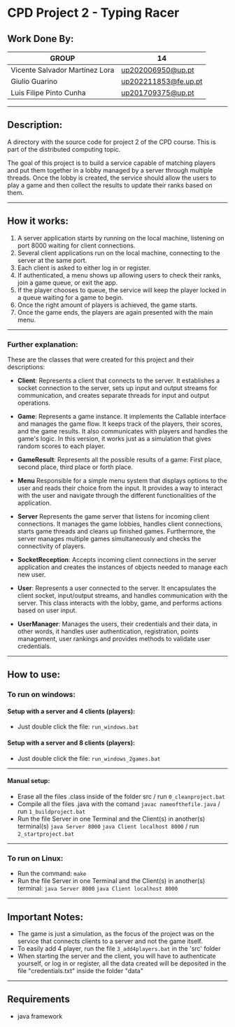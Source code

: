 # CPD Project 2 - Typing Racer

## Work Done By: 

| GROUP  | 14 |
| ------------- | ------------- |
| Vicente Salvador Martínez Lora  | up202006950@up.pt  |
| Giulio Guarino | up202211853@fe.up.pt  |
| Luis Filipe Pinto Cunha | up201709375@up.pt
_________________________________________________________________________________________

## Description:

A directory with the source code for project 2 of the CPD course. This is part of the distributed computing topic.

The goal of this project is to build a service capable of matching players and put them together in a lobby managed by a server through multiple threads.
Once the lobby is created, the service should allow the users to play a game and then collect the results to update their ranks based on them.

_________________________________________________________________________________________

## How it works:

1. A server application starts by running on the local machine, listening on port 8000 waiting for client connections.
2. Several client applications run on the local machine, connecting to the server at the same port.
3. Each client is asked to either log in or register. 
4. If authenticated, a menu shows up allowing users to check their ranks, join a game queue, or exit the app. 
5. If the player chooses to queue, the service will keep the player locked in a queue waiting for a game to begin. 
6. Once the right amount of players is achieved, the game starts.
7. Once the game ends, the players are again presented with the main menu.

---------------------------------------------------------------

### Further explanation:

These are the classes that were created for this project and their descriptions:

- **Client**: Represents a client that connects to the server. It establishes a socket connection to the server, sets up input and output streams for communication, and creates separate threads for input and output operations.

- **Game**: Represents a game instance. It implements the Callable interface and manages the game flow. It keeps track of the players, their scores, and the game results. It also communicates with players and handles the game's logic. In this version, it works just as a simulation that gives random scores to each player. 

- **GameResult**: Represents all the possible results of a game: First place, second place, third place or forth place.

- **Menu** Responsible for a simple menu system that displays options to the user and reads their choice from the input. It provides a way to interact with the user and navigate through the different functionalities of the application.

- **Server** Represents the game server that listens for incoming client connections. It manages the game lobbies, handles client connections, starts game threads and cleans up finished games. Furthermore, the server manages multiple games simultaneously and checks the connectivity of players.

- **SocketReception**: Accepts incoming client connections in the server application and creates the instances of objects needed to manage each new user.

- **User**: Represents a user connected to the server. It encapsulates the client socket, input/output streams, and handles communication with the server. This class interacts with the lobby, game, and performs actions based on user input.

- **UserManager**: Manages the users, their credentials and their data, in other words, it handles user authentication, registration, points management, user rankings and provides methods to validate user credentials.
_________________________________________________________________________________________

## How to use:

### To run on windows:
#### Setup with a server and 4 clients (players):
- Just double click the file:
```run_windows.bat```
#### Setup with a server and 8 clients (players):
- Just double click the file:
```run_windows_2games.bat```
---------------------------------------------------------------
#### Manual setup:
- Erase all the files .class inside of the folder src / run ```0_cleanproject.bat```
- Compile all the files .java with the comand ```javac nameofthefile.java``` / run ```1_buildproject.bat```
- Run the file Server in one Terminal and the Client(s) in another(s) terminal(s) ```java Server 8000``` ```java Client localhost 8000``` / run ```2_startproject.bat```
---------------------------------------------------------------
### To run on Linux:

- Run the command:
```make```
- Run the file Server in one Terminal and the Client(s) in another(s) terminal:
```java Server 8000```
```java Client localhost 8000```

_________________________________________________________________________________________

## Important Notes:
- The game is just a simulation, as the focus of the project was on the service that connects clients to a server and not the game itself.
- To easily add 4 player, run the file ```3_add4players.bat``` in the 'src' folder
- When starting the server and the client, you will have to authenticate yourself, or log in or register, all the data created will be deposited in the file "credentials.txt" inside the folder "data"

_________________________________________________________________________________________

## Requirements
- java framework
